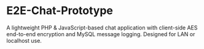 # E2E-Chat-Prototype
A lightweight PHP &amp; JavaScript-based chat application with client-side AES end-to-end encryption and MySQL message logging. Designed for LAN or localhost use.
